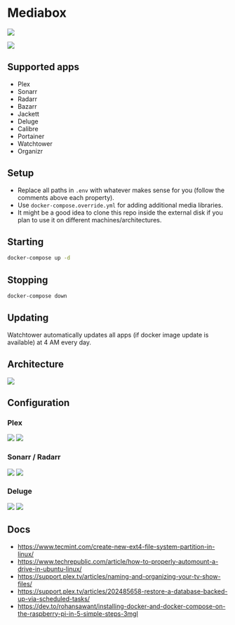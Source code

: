 # Mediabox

![](https://github.com/cristianmiranda/mediabox/workflows/Multimedia%20Stack%20Deployment/badge.svg)

![](https://i.imgur.com/p8AHjpF.jpg)

## Supported apps
* Plex
* Sonarr
* Radarr
* Bazarr
* Jackett
* Deluge
* Calibre
* Portainer
* Watchtower
* Organizr

## Setup
* Replace all paths in `.env` with whatever makes sense for you (follow the comments above each property).
* Use `docker-compose.override.yml` for adding additional media libraries.
* It might be a good idea to clone this repo inside the external disk if you plan to use it on different machines/architectures.

## Starting
```bash
docker-compose up -d
```

## Stopping
```bash
docker-compose down
```

## Updating
Watchtower automatically updates all apps (if docker image update is available) at 4 AM every day.

## Architecture
![](https://imgur.com/nsEsoKw.png)

## Configuration
### Plex
![](https://imgur.com/tTZM8Xr.png)
![](https://imgur.com/24rtdJv.png)

### Sonarr / Radarr
![](https://imgur.com/DpIkOwh.png)
![](https://imgur.com/3Urh1mb.png)

### Deluge
![](https://i.imgur.com/iymyOIM.png)
![](https://i.imgur.com/LCyPZrW.png)

## Docs
* https://www.tecmint.com/create-new-ext4-file-system-partition-in-linux/
* https://www.techrepublic.com/article/how-to-properly-automount-a-drive-in-ubuntu-linux/
* https://support.plex.tv/articles/naming-and-organizing-your-tv-show-files/
* https://support.plex.tv/articles/202485658-restore-a-database-backed-up-via-scheduled-tasks/
* https://dev.to/rohansawant/installing-docker-and-docker-compose-on-the-raspberry-pi-in-5-simple-steps-3mgl

